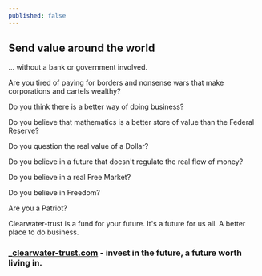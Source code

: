 ```yaml
---
published: false
---
```

## Send value around the world

... without a bank or government involved. 

Are you tired of paying for borders and nonsense wars that make corporations and cartels wealthy?

Do you think there is a better way of doing business?

Do you believe that mathematics is a better store of value than the Federal Reserve?

Do you question the real value of a Dollar?

Do you believe in a future that doesn't regulate the real flow of money?

Do you believe in a real Free Market?

Do you believe in Freedom?

Are you a Patriot?

Clearwater-trust is a fund for your future. It's a future for us all. A better place to do business. 

### _[clearwater-trust.com](https://clearwater-trust.com) - invest in the future, a future worth living in.

